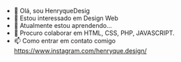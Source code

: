 - 👋 Olá, sou HenryqueDesig
- 👀 Estou interessado em Design Web
- 🌱 Atualmente estou aprendendo...
- 💞️ Procuro colaborar em HTML, CSS, PHP, JAVASCRIPT.
- 📫 Como entrar em contato comigo <a>https://www.instagram.com/henryque.design/<a/>

